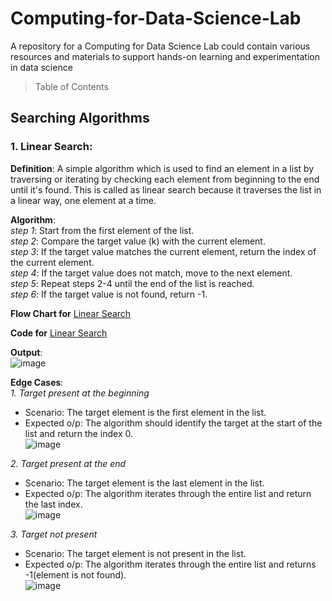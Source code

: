 # Computing-for-Data-Science-Lab
A repository for a Computing for Data Science Lab could contain various resources and materials to support hands-on learning and experimentation in data science


> Table of Contents
## Searching Algorithms
### 1. Linear Search:
**Definition**: A simple algorithm which is used to find an element in a list by traversing or iterating by checking each element from beginning to the end until it's found. This is called as linear search because it traverses the list in a linear way, one element at a time. 

**Algorithm**:<br>
  _step 1_: Start from the first element of the list.<br>
  _step 2_: Compare the target value (k) with the current element.<br>
  _step 3_: If the target value matches the current element, return the index of the current element.<br>
  _step 4_: If the target value does not match, move to the next element.<br>
  _step 5_: Repeat steps 2-4 until the end of the list is reached.<br>
  _step 6_: If the target value is not found, return -1.<br>

**Flow Chart for**
[Linear Search](https://github.com/pavir05/Computing-for-Data-Science-Lab/blob/main/Linear_Search.jpg)

**Code for**
[Linear Search](https://github.com/pavir05/Computing-for-Data-Science-Lab/blob/main/Code)


**Output**:<br>
![image](https://github.com/user-attachments/assets/718a7eb0-6c4f-4f16-be8d-991ae99a4b4f)

**Edge Cases**:<br>
_1. Target present at the beginning_<br>
 - Scenario: The target element is the first element in the list.
 - Expected o/p: The algorithm should identify the target at the start of the list and return the index 0.<br>
 ![image](https://github.com/user-attachments/assets/1ec18e1f-df6b-413e-914a-594981a33ab0)

 
_2. Target present at the end_<br>
 - Scenario: The target element is the last element in the list.
 - Expected o/p: The algorithm iterates through the entire list and return the last index.<br>
 ![image](https://github.com/user-attachments/assets/ad6feb47-139c-4a65-bebd-930f65d62af9)

 
_3. Target not present_<br>
 - Scenario: The target element is not present in the list.
 - Expected o/p: The algorithm iterates through the entire list and returns -1(element is not found).<br>
![image](https://github.com/user-attachments/assets/68afa556-7ca0-4946-8249-68e4140fac83)

